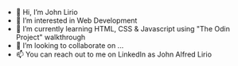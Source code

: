 - 👋 Hi, I’m John Lirio
- 👀 I’m interested in Web Development
- 🌱 I’m currently learning HTML, CSS & Javascript using "The Odin Project" walkthrough
- 💞️ I’m looking to collaborate on ...
- 📫 You can reach out to me on LinkedIn as John Alfred Lirio

<!---
jaclirio/jaclirio is a ✨ special ✨ repository because its `README.md` (this file) appears on your GitHub profile.
You can click the Preview link to take a look at your changes.
--->
